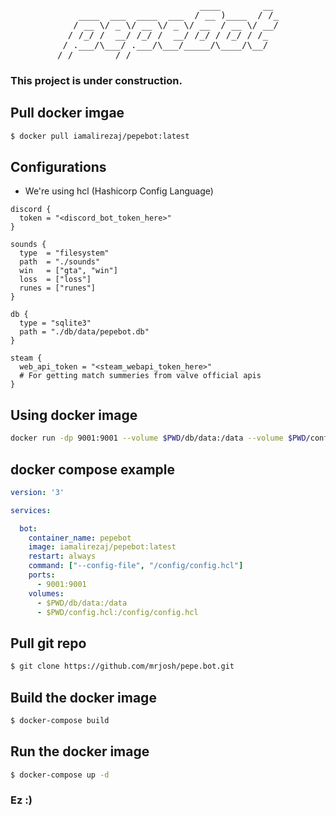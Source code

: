 <pre align="center">
                           ____        __ 
    ____  ___  ____  ___  / __ )____  / /_
   / __ \/ _ \/ __ \/ _ \/ __  / __ \/ __/
  / /_/ /  __/ /_/ /  __/ /_/ / /_/ / /_  
 / .___/\___/ .___/\___/_____/\____/\__/  
/_/        /_/                            
</pre>

### This project is under construction.

## Pull docker imgae
```bash
$ docker pull iamalirezaj/pepebot:latest
```

## Configurations
* We're using hcl (Hashicorp Config Language)
```hcl
discord {
  token = "<discord_bot_token_here>"
}

sounds {
  type  = "filesystem"
  path  = "./sounds"
  win   = ["gta", "win"]
  loss  = ["loss"]
  runes = ["runes"]
}

db {
  type = "sqlite3"
  path = "./db/data/pepebot.db"
}

steam {
  web_api_token = "<steam_webapi_token_here>"
  # For getting match summeries from valve official apis
}
```

## Using docker image
```bash
docker run -dp 9001:9001 --volume $PWD/db/data:/data --volume $PWD/config.hcl:/config/config.hcl iamalirezaj/pepebot:latest --config-file=/config/config.hcl
```

## docker compose example
```yaml
version: '3'

services:

  bot:
    container_name: pepebot
    image: iamalirezaj/pepebot:latest
    restart: always
    command: ["--config-file", "/config/config.hcl"]
    ports:
      - 9001:9001
    volumes:
      - $PWD/db/data:/data
      - $PWD/config.hcl:/config/config.hcl
```

## Pull git repo
```bash
$ git clone https://github.com/mrjosh/pepe.bot.git
```

## Build the docker image
```bash
$ docker-compose build
```

## Run the docker image
```bash
$ docker-compose up -d
```

### Ez :)
